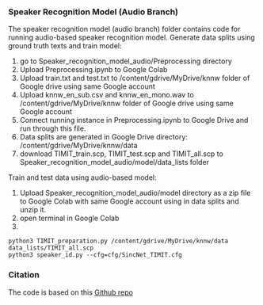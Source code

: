 ### Speaker Recognition Model (Audio Branch)
The speaker recognition model (audio branch) folder contains code for running audio-based speaker recognition model.
Generate data splits using ground truth texts and train model:
1. go to Speaker_recognition_model_audio/Preprocessing directory
2. Upload Preprocessing.ipynb to Google Colab
3. Upload train.txt and test.txt to /content/gdrive/MyDrive/knnw folder of Google drive using same Google account
4. Upload knnw_en_sub.csv and knnw_en_mono.wav to /content/gdrive/MyDrive/knnw folder of Google drive using same Google account
5. Connect running instance in Preprocessing.ipynb to Google Drive and run through this file.
6. Data splits are generated in Google Drive directory: /content/gdrive/MyDrive/knnw/data
7. download TIMIT_train.scp, TIMIT_test.scp and TIMIT_all.scp to Speaker_recognition_model_audio/model/data_lists folder

Train and test data using audio-based model:
1. Upload Speaker_recognition_model_audio/model directory as a zip file to Google Colab with same Google account using in data splits and unzip it.
2. open terminal in Google Colab
3. 
```
python3 TIMIT_preparation.py /content/gdrive/MyDrive/knnw/data data_lists/TIMIT_all.scp
python3 speaker_id.py --cfg=cfg/SincNet_TIMIT.cfg
```
### Citation
The code is based on this [Github repo](https://github.com/mravanelli/SincNet)
